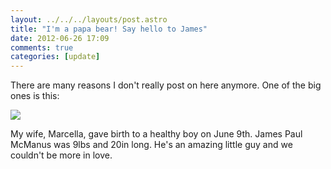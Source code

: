```yaml
---
layout: ../../../layouts/post.astro
title: "I'm a papa bear! Say hello to James"
date: 2012-06-26 17:09
comments: true
categories: [update]
---
```

There are many reasons I don't really post on here anymore. One of the big ones is this:

<img src="/images/posts/james-paul-mcmanus.jpg" class="full" />

My wife, Marcella, gave birth to a healthy boy on June 9th. James Paul McManus was 9lbs and 20in long. He's an amazing little guy and we couldn't be more in love.
